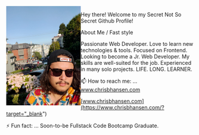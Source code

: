 <img src="./sf-portrait.jpg" alt="My Mug" title="My Mug" width="200" margin="5" align="left" />

Hey there! Welcome to my Secret Not So Secret Github Profile!

About Me / Fast style

Passionate Web Developer. Love to learn new technologies & tools. Focused on Frontend. Looking to become a Jr. Web Developer. My skills are well-suited for the job. Experienced in many solo projects. LIFE. LONG. LEARNER. 

 📫 How to reach me: ... <a href="https://www.chrisbhansen.com" target="_blank">www.chrisbhansen.com</a>
 
 [www.chrisbhansen.com](https://www.chrisbhansen.com/?target="_blank")

 ⚡ Fun fact: ... Soon-to-be Fullstack Code Bootcamp Graduate. 
